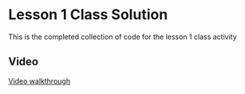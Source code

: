 # Lesson 1 Class Solution

This is the completed collection of code for the lesson 1 class activity

## Video

[Video walkthrough](https://youtu.be/Ayctn_w8Mus)

